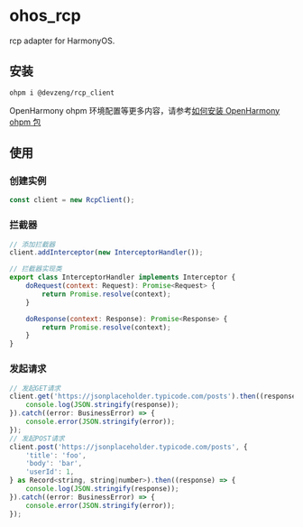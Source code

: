 # ohos_rcp

rcp adapter for HarmonyOS.

## 安装

```shell
ohpm i @devzeng/rcp_client
```

OpenHarmony ohpm 环境配置等更多内容，请参考[如何安装 OpenHarmony ohpm 包](https://ohpm.openharmony.cn/#/cn/help/downloadandinstall)

## 使用

### 创建实例

```javascript
const client = new RcpClient();
```

### 拦截器

```javascript
// 添加拦截器
client.addInterceptor(new InterceptorHandler());

// 拦截器实现类
export class InterceptorHandler implements Interceptor {
    doRequest(context: Request): Promise<Request> {
        return Promise.resolve(context);
    }

    doResponse(context: Response): Promise<Response> {
        return Promise.resolve(context);
    }
}
```

### 发起请求

```javascript
// 发起GET请求
client.get('https://jsonplaceholder.typicode.com/posts').then((response) => {
    console.log(JSON.stringify(response));
}).catch((error: BusinessError) => {
    console.error(JSON.stringify(error));
});
// 发起POST请求
client.post('https://jsonplaceholder.typicode.com/posts', { 
    'title': 'foo',
    'body': 'bar',
    'userId': 1,
} as Record<string, string|number>).then((response) => {
    console.log(JSON.stringify(response));
}).catch((error: BusinessError) => {
    console.error(JSON.stringify(error));
});
```